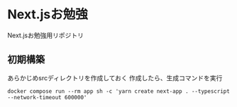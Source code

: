 # Next.jsお勉強
Next.jsお勉強用リポジトリ

## 初期構築
あらかじめsrcディレクトリを作成しておく
作成したら、生成コマンドを実行
```
docker compose run --rm app sh -c 'yarn create next-app . --typescript --network-timeout 600000'
```
